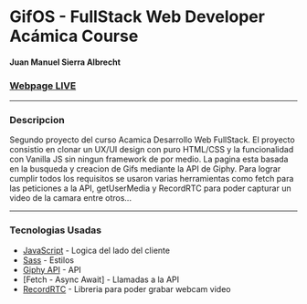 # GifOS - FullStack Web Developer Acámica Course
#### Juan Manuel Sierra Albrecht
### [**Webpage LIVE**](https://juansie96.github.io/GifOS/)

---

### Descripcion

Segundo proyecto del curso Acamica Desarrollo Web FullStack. El proyecto consistio en clonar un UX/UI design con puro HTML/CSS y la funcionalidad con Vanilla JS sin ningun framework de por medio.
La pagina esta basada en la busqueda y creacion de Gifs mediante la API de Giphy. Para lograr cumplir todos los requisitos se usaron varias herramientas como fetch para las peticiones a la API, getUserMedia y RecordRTC para poder capturar un video de la camara entre otros...
  
---

### Tecnologias Usadas

* [JavaScript]() - Logica del lado del cliente
* [Sass](https://sass-lang.com/) - Estilos
* [Giphy API](https://developers.giphy.com/docs/sdk) - API
* [Fetch - Async Await] - Llamadas a la API
* [RecordRTC](https://recordrtc.org/) - Libreria para poder grabar webcam video

  
